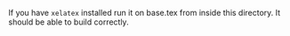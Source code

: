 If you have `xelatex` installed run it on base.tex from inside this directory. It should be able to build correctly.
